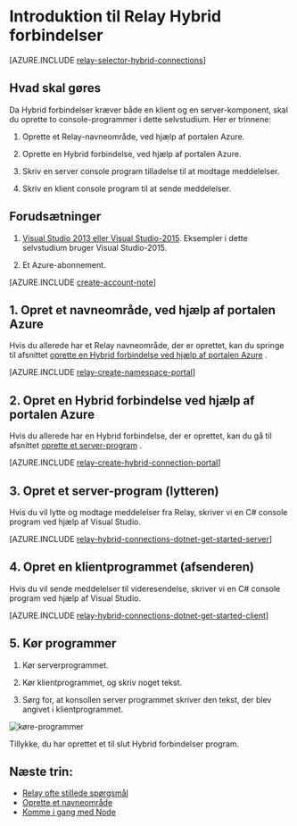 <properties
    pageTitle="Introduktion til Relay Hybrid forbindelser | Microsoft Azure"
    description="Hvordan du kan skrive et C# console program for hybride forbindelser"
    services="service-bus"
    documentationCenter=".net"
    authors="jtaubensee"
    manager="timlt"
    editor=""/>

<tags
    ms.service="service-bus"
    ms.devlang="tbd"
    ms.topic="hero-article"
    ms.tgt_pltfrm="dotnet"
    ms.workload="na"
    ms.date="10/28/2016"
    ms.author="jotaub"/>

# <a name="get-started-with-relay-hybrid-connections"></a>Introduktion til Relay Hybrid forbindelser

[AZURE.INCLUDE [relay-selector-hybrid-connections](../../includes/relay-selector-hybrid-connections.md)]

## <a name="what-will-be-accomplished"></a>Hvad skal gøres

Da Hybrid forbindelser kræver både en klient og en server-komponent, skal du oprette to console-programmer i dette selvstudium. Her er trinnene:

1. Oprette et Relay-navneområde, ved hjælp af portalen Azure.

2. Oprette en Hybrid forbindelse, ved hjælp af portalen Azure.

3. Skriv en server console program tilladelse til at modtage meddelelser.

4. Skriv en klient console program til at sende meddelelser.

## <a name="prerequisites"></a>Forudsætninger

1. [Visual Studio 2013 eller Visual Studio-2015](http://www.visualstudio.com). Eksempler i dette selvstudium bruger Visual Studio-2015.

2. Et Azure-abonnement.

[AZURE.INCLUDE [create-account-note](../../includes/create-account-note.md)]

## <a name="1-create-a-namespace-using-the-azure-portal"></a>1. Opret et navneområde, ved hjælp af portalen Azure

Hvis du allerede har et Relay navneområde, der er oprettet, kan du springe til afsnittet [oprette en Hybrid forbindelse ved hjælp af portalen Azure](#2-create-a-hybrid-connection-using-the-azure-portal) .

[AZURE.INCLUDE [relay-create-namespace-portal](../../includes/relay-create-namespace-portal.md)]

## <a name="2-create-a-hybrid-connection-using-the-azure-portal"></a>2. Opret en Hybrid forbindelse ved hjælp af portalen Azure

Hvis du allerede har en Hybrid forbindelse, der er oprettet, kan du gå til afsnittet [oprette et server-program](#3-create-a-server-application-listener) .

[AZURE.INCLUDE [relay-create-hybrid-connection-portal](../../includes/relay-create-hybrid-connection-portal.md)]

## <a name="3-create-a-server-application-listener"></a>3. Opret et server-program (lytteren)

Hvis du vil lytte og modtage meddelelser fra Relay, skriver vi en C# console program ved hjælp af Visual Studio.

[AZURE.INCLUDE [relay-hybrid-connections-dotnet-get-started-server](../../includes/relay-hybrid-connections-dotnet-get-started-server.md)]

## <a name="4-create-a-client-application-sender"></a>4. Opret en klientprogrammet (afsenderen)

Hvis du vil sende meddelelser til videresendelse, skriver vi en C# console program ved hjælp af Visual Studio.

[AZURE.INCLUDE [relay-hybrid-connections-dotnet-get-started-client](../../includes/relay-hybrid-connections-dotnet-get-started-client.md)]

## <a name="5-run-the-applications"></a>5. Kør programmer

1. Kør serverprogrammet.

2. Kør klientprogrammet, og skriv noget tekst.

3. Sørg for, at konsollen server programmet skriver den tekst, der blev angivet i klientprogrammet.

![køre-programmer](./media/relay-hybrid-connections-dotnet-get-started/running-applications.png)

Tillykke, du har oprettet et til slut Hybrid forbindelser program.

## <a name="next-steps"></a>Næste trin:

- [Relay ofte stillede spørgsmål](relay-faq.md)
- [Oprette et navneområde](relay-create-namespace-portal.md)
- [Komme i gang med Node](relay-hybrid-connections-node-get-started.md)